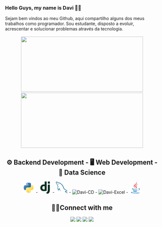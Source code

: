 ### Hello Guys, my name is Davi 🤙🏽

<div>
  <lin> Sejam bem vindos ao meu Github, aqui compartilho alguns dos meus trabalhos como programador. Sou estudante, disposto a evoluir, acrescentar e solucionar problemas através da tecnologia.</lin>
</div>
 <br>
  
<div align="center">
  <a>
  <img height="180em" width="400" src="https://github-readme-stats.vercel.app/api?username=davioliveiraes&show_icons=true&theme=dark&include_all_commits=true&count_private=true"/>
  <img height="180em" width="400" src="https://github-readme-stats.vercel.app/api/top-langs/?username=davioliveiraes&layout=compact&langs_count=7&theme=dark"/>

</div>
 
<div align="center">
  <h2> ⚙ Backend Development - 🖥 Web Development - 🎲 Data Science </h2>
  <img alt="Davi-PYTHON" heigth="30" width="40" src="https://raw.githubusercontent.com/devicons/devicon/master/icons/python/python-original.svg"/> -
  <img alt="Davi-Django" heigth="30" width="40" src="https://raw.githubusercontent.com/devicons/devicon/master/icons/django/django-plain.svg"/> -
  <img alt="Davi-MYSQL" heigth="30" width="40" src="https://raw.githubusercontent.com/devicons/devicon/master/icons/mysql/mysql-original.svg"/> -
  <img alt="Davi-CD" heigth="30" width="40" src="https://cdn-icons-png.flaticon.com/128/10817/10817388.png"/> - 
  <img alt="Davi-Excel" heigth="30" width="40" src="https://img.icons8.com/fluency/256/microsoft-excel-2019.png"/> -
  <img alt="Davi-Excel" heigth="30" width="40" src="https://raw.githubusercontent.com/devicons/devicon/master/icons/java/java-original.svg"/>
  
  
</div>
  
<div align="center">
  <h2> 👨‍💻Connect with me</h2>
  <a href="https://www.linkedin.com/in/davi-oliveira-725950192/" target="_blank"><img src="https://img.shields.io/badge/-LinkedIn-%230077B5?style=for-the-badge&logo=linkedin&logoColor=white" target="_blank"></a>
  <a href="https://www.instagram.com/davidawidh/?hl=pt-br" target="_blank"><img src="https://img.shields.io/badge/Instagram-E4405F?style=for-the-badge&logo=instagram&logoColor=white" target="_blank"></a>
 <a href="https://discord.com/channels/@Davi Oliveira#5878" target="_blank"><img src="https://img.shields.io/badge/Discord-7289DA?style=for-the-badge&logo=discord&logoColor=white" target="_blank"></a> 
  <a href="mailto:limad9786@gmail.com"><img src="https://img.shields.io/badge/-Gmail-%23333?style=for-the-badge&logo=gmail&logoColor=white" target="_blank"></a>
</div>
